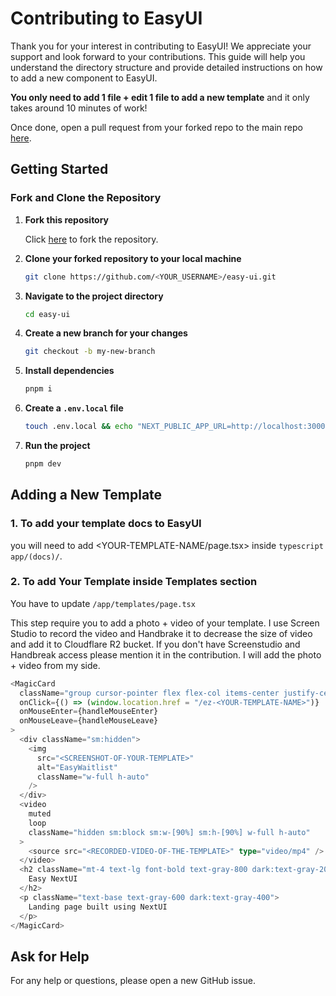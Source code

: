 # Contributing to EasyUI

Thank you for your interest in contributing to EasyUI! We appreciate your support and look forward to your contributions. This guide will help you understand the directory structure and provide detailed instructions on how to add a new component to EasyUI.

**You only need to add 1 file + edit 1 file to add a new template** and it only takes around 10 minutes of work!

Once done, open a pull request from your forked repo to the main repo [here](https://github.com/DarkInventor/easy-ui/compare).

## Getting Started

### Fork and Clone the Repository

1. **Fork this repository**  

   Click [here](https://github.com/DarkInventor/easy-ui/fork) to fork the repository.

2. **Clone your forked repository to your local machine**

   ```bash
   git clone https://github.com/<YOUR_USERNAME>/easy-ui.git
   ```

3. **Navigate to the project directory**

   ```bash
   cd easy-ui
   ```

4. **Create a new branch for your changes**

   ```bash
   git checkout -b my-new-branch
   ```

5. **Install dependencies**

   ```bash
   pnpm i
   ```

6. **Create a `.env.local` file**

   ```bash
   touch .env.local && echo "NEXT_PUBLIC_APP_URL=http://localhost:3000" > .env.local
   ```

7. **Run the project**
   ```bash
   pnpm dev
   ```

## Adding a New Template

### 1. To add your template docs to EasyUI 

you will need to add <YOUR-TEMPLATE-NAME/page.tsx> inside `typescript app/(docs)/`.

### 2. To add Your Template inside Templates section

You have to update `/app/templates/page.tsx`

This step require you to add a photo + video of your template. I use Screen Studio to record the video and Handbrake it to decrease the size of video and add it to Cloudflare R2 bucket. If you don't have Screenstudio and Handbreak access please mention it in the contribution. I will add the photo + video from my side.

```typescript
<MagicCard
  className="group cursor-pointer flex flex-col items-center justify-center overflow-hidden p-6 lg:p-10 sm:p-0 md:p-10 shadow-2xl"
  onClick={() => (window.location.href = "/ez-<YOUR-TEMPLATE-NAME>")}
  onMouseEnter={handleMouseEnter}
  onMouseLeave={handleMouseLeave}
>
  <div className="sm:hidden">
    <img
      src="<SCREENSHOT-OF-YOUR-TEMPLATE>"
      alt="EasyWaitlist"
      className="w-full h-auto"
    />
  </div>
  <video
    muted
    loop
    className="hidden sm:block sm:w-[90%] sm:h-[90%] w-full h-auto"
  >
    <source src="<RECORDED-VIDEO-OF-THE-TEMPLATE>" type="video/mp4" />
  </video>
  <h2 className="mt-4 text-lg font-bold text-gray-800 dark:text-gray-200">
    Easy NextUI
  </h2>
  <p className="text-base text-gray-600 dark:text-gray-400">
    Landing page built using NextUI
  </p>
</MagicCard>
```

## Ask for Help

For any help or questions, please open a new GitHub issue.
